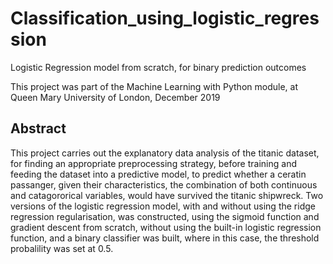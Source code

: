 # Classification_using_logistic_regression

Logistic Regression model from scratch, for binary prediction outcomes 

This project was part of the Machine Learning with Python module, at Queen Mary University of London, December 2019

## Abstract
This project carries out the explanatory data analysis of the titanic dataset, for finding an appropriate preprocessing strategy, before training and feeding the dataset into a predictive model, to predict whether a ceratin passanger, given their characteristics, the combination of both continuous and catagororical variables, would have survived the titanic shipwreck. Two versions of the logistic regression model, with and without using the ridge regression regularisation, was constructed, using the sigmoid function and gradient descent from scratch, without using the built-in logistic regression function, and a binary classifier was built, where in this case, the threshold probalility was set at 0.5. 